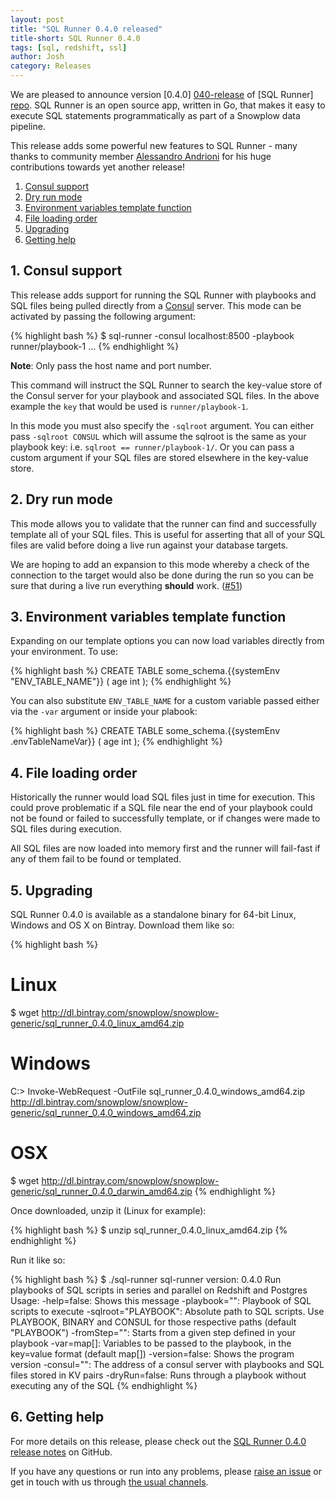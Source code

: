 ```yaml
---
layout: post
title: "SQL Runner 0.4.0 released"
title-short: SQL Runner 0.4.0
tags: [sql, redshift, ssl]
author: Josh
category: Releases
---
```


We are pleased to announce version [0.4.0] [040-release] of [SQL Runner] [repo]. SQL Runner is an open source app, written in Go, that makes it easy to execute SQL statements programmatically as part of a Snowplow data pipeline.

This release adds some powerful new features to SQL Runner - many thanks to community member [Alessandro Andrioni][andrioni] for his huge contributions towards yet another release!

1. [Consul support](/blog/2015/11/24/sql-runner-0.4.0-released/#consul)
2. [Dry run mode](/blog/2015/11/24/sql-runner-0.4.0-released/#dry-run)
3. [Environment variables template function](/blog/2015/11/24/sql-runner-0.4.0-released/#env-vars)
4. [File loading order](/blog/2015/11/24/sql-runner-0.4.0-released/#file-loading)
5. [Upgrading](/blog/2015/11/24/sql-runner-0.4.0-released/#upgrading)
6. [Getting help](/blog/2015/11/24/sql-runner-0.4.0-released/#help)

<!--more-->

<h2 id="consul">1. Consul support</h2>

This release adds support for running the SQL Runner with playbooks and SQL files being pulled directly from a [Consul][consul] server.  This mode can be activated by passing the following argument:

{% highlight bash %}
$ sql-runner -consul localhost:8500 -playbook runner/playbook-1 ...
{% endhighlight %}

__Note__: Only pass the host name and port number.

This command will instruct the SQL Runner to search the key-value store of the Consul server for your playbook and associated SQL files.  In the above example the `key` that would be used is `runner/playbook-1`.

In this mode you must also specify the `-sqlroot` argument.  You can either pass `-sqlroot CONSUL` which will assume the sqlroot is the same as your playbook key: i.e. `sqlroot == runner/playbook-1/`.  Or you can pass a custom argument if your SQL files are stored elsewhere in the key-value store.

<h2 id="dry-run">2. Dry run mode</h2>

This mode allows you to validate that the runner can find and successfully template all of your SQL files.  This is useful for asserting that all of your SQL files are valid before doing a live run against your database targets.

We are hoping to add an expansion to this mode whereby a check of the connection to the target would also be done during the run so you can be sure that during a live run everything **should** work. ([#51][51])

<h2 id="env-vars">3. Environment variables template function</h2>

Expanding on our template options you can now load variables directly from your environment.  To use:

{% highlight bash %}
CREATE TABLE some_schema.{{systemEnv "ENV_TABLE_NAME"}} (
  age int
);
{% endhighlight %}

You can also substitute `ENV_TABLE_NAME` for a custom variable passed either via the `-var` argument or inside your plabook:

{% highlight bash %}
CREATE TABLE some_schema.{{systemEnv .envTableNameVar}} (
  age int
);
{% endhighlight %}

<h2 id="file-loading">4. File loading order</h2>

Historically the runner would load SQL files just in time for execution.  This could prove problematic if a SQL file near the end of your playbook could not be found or failed to successfully template, or if changes were made to SQL files during execution.

All SQL files are now loaded into memory first and the runner will fail-fast if any of them fail to be found or templated.

<h2 id="upgrading">5. Upgrading</h2>

SQL Runner 0.4.0 is available as a standalone binary for 64-bit Linux, Windows and OS X on Bintray. Download them like so:

{% highlight bash %}
# Linux
$ wget http://dl.bintray.com/snowplow/snowplow-generic/sql_runner_0.4.0_linux_amd64.zip

# Windows
C:\> Invoke-WebRequest -OutFile sql_runner_0.4.0_windows_amd64.zip http://dl.bintray.com/snowplow/snowplow-generic/sql_runner_0.4.0_windows_amd64.zip

# OSX
$ wget http://dl.bintray.com/snowplow/snowplow-generic/sql_runner_0.4.0_darwin_amd64.zip
{% endhighlight %}

Once downloaded, unzip it (Linux for example):

{% highlight bash %}
$ unzip sql_runner_0.4.0_linux_amd64.zip
{% endhighlight %}

Run it like so:

{% highlight bash %}
$ ./sql-runner
sql-runner version: 0.4.0
Run playbooks of SQL scripts in series and parallel on Redshift and Postgres
Usage:
  -help=false: Shows this message
  -playbook="": Playbook of SQL scripts to execute
  -sqlroot="PLAYBOOK": Absolute path to SQL scripts. Use PLAYBOOK, BINARY and CONSUL for those respective paths (default "PLAYBOOK")
  -fromStep="": Starts from a given step defined in your playbook
  -var=map[]: Variables to be passed to the playbook, in the key=value format (default map[])
  -version=false: Shows the program version
  -consul="": The address of a consul server with playbooks and SQL files stored in KV pairs
  -dryRun=false: Runs through a playbook without executing any of the SQL
{% endhighlight %}

<h2 id="help">6. Getting help</h2>

For more details on this release, please check out the [SQL Runner 0.4.0 release notes][040-release] on GitHub.

If you have any questions or run into any problems, please [raise an issue][issues] or get in touch with us through [the usual channels][talk-to-us].

[andrioni]: https://github.com/andrioni

[51]: https://github.com/snowplow/sql-runner/issues/51
[consul]: https://www.consul.io/
[repo]: https://github.com/snowplow/sql-runner
[issues]: https://github.com/snowplow/sql-runner/issues
[040-release]: https://github.com/snowplow/sql-runner/releases/tag/0.4.0
[talk-to-us]: https://github.com/snowplow/snowplow/wiki/Talk-to-us
